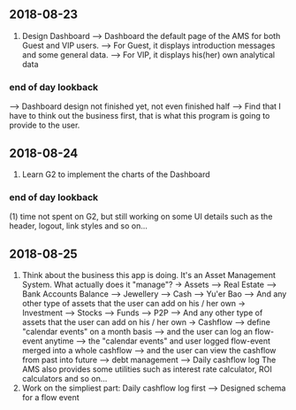 ## 2018-08-23

1. Design Dashboard
   --> Dashboard the default page of the AMS for both Guest and VIP users.
   --> For Guest, it displays introduction messages and some general data.
   --> For VIP, it displays his(her) own analytical data
### end of day lookback
  --> Dashboard design not finished yet, not even finished half
  --> Find that I have to think out the business first, that is  what 
    this program is going to provide to the user.

## 2018-08-24

1. Learn G2 to implement the charts of the Dashboard

### end of day lookback 
  (1) time not spent on G2, but still working on some UI details such as 
  the header, logout, link styles and so on...

## 2018-08-25

1. Think about the business this app is doing.
  It's an Asset Management System. What actually does it "manage"?
  -> Assets
    --> Real Estate
    --> Bank Accounts Balance
    --> Jewellery
    --> Cash
    --> Yu'er Bao
    --> And any other type of assets that the user can add on his / her own
  -> Investment
    --> Stocks
    --> Funds
    --> P2P
    --> And any other type of assets that the user can add on his / her own
  -> Cashflow
    --> define "calendar events" on a month basis
    --> and the user can log an flow-event anytime
    --> the "calendar events" and user logged flow-event merged into a whole
    cashflow
    --> and the user can view the cashflow from past into future
  --> debt management
  --> Daily cashflow log
 The AMS also provides some utilities such as interest rate calculator,
 ROI calculators and so on...
2. Work on the simpliest part: Daily cashflow log first
  --> Designed schema for a flow event
